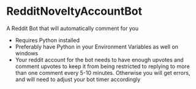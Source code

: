 RedditNoveltyAccountBot
=======================

A Reddit Bot that will automatically comment for you

* Requires Python installed
* Preferably have Python in your Environment Variables as well on windows
* Your reddit account for the bot needs to have enough upvotes and comment upvotes to keep it from being restricted to replying to more than one comment every 5-10 minutes. Otherwise you will get errors, and will need to adjust your bot timer accordingly
